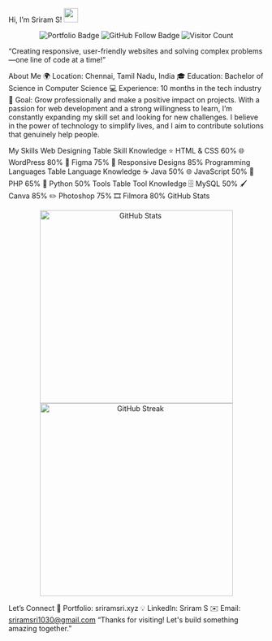 Hi, I’m Sriram S! <img src="https://media.giphy.com/media/hvRJCLFzcasrR4ia7z/giphy.gif" width="28">
<p align="center"> <img src="https://img.shields.io/badge/Portfolio-sriramsri.xyz-blue?style=for-the-badge" alt="Portfolio Badge" /> <img src="https://img.shields.io/badge/GitHub-Follow%20Me-lightgrey?style=for-the-badge&logo=github" alt="GitHub Follow Badge" /> <img src="https://visitor-badge.laobi.icu/badge?page_id=YourGitHubUsername.YourGitHubUsername" alt="Visitor Count" /> </p>
“Creating responsive, user-friendly websites and solving complex problems—one line of code at a time!”

About Me
🌍 Location: Chennai, Tamil Nadu, India
🎓 Education: Bachelor of Science in Computer Science
💻 Experience: 10 months in the tech industry
🎯 Goal: Grow professionally and make a positive impact on projects.
With a passion for web development and a strong willingness to learn, I’m constantly expanding my skill set and looking for new challenges. I believe in the power of technology to simplify lives, and I aim to contribute solutions that genuinely help people.

My Skills
Web Designing
Table
Skill	Knowledge
⭐ HTML & CSS	60%
🌐 WordPress	80%
🎨 Figma	75%
📱 Responsive Designs	85%
Programming Languages
Table
Language	Knowledge
☕ Java	50%
🌐 JavaScript	50%
🐘 PHP	65%
🐍 Python	50%
Tools
Table
Tool	Knowledge
🗄️ MySQL	50%
🖌️ Canva	85%
✏️ Photoshop	75%
🎞️ Filmora	80%
GitHub Stats
<p align="center"> <img src="https://github-readme-stats.vercel.app/api?username=sriram1030&show_icons=true&theme=radical" width="380" alt="GitHub Stats"/> <br/> <img src="https://github-readme-streak-stats.herokuapp.com?user=YourGitHubUsername&theme=radical" width="380" alt="GitHub Streak"/> </p>

Let’s Connect
💼 Portfolio: sriramsri.xyz
💡 LinkedIn: Sriram S
✉️ Email: sriramsri1030@gmail.com
“Thanks for visiting! Let's build something amazing together.”
